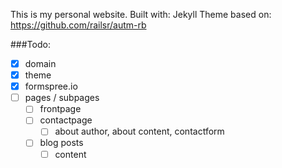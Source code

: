 This is my personal website.
Built with: Jekyll
Theme based on: https://github.com/railsr/autm-rb

###Todo:

- [x] domain
- [x] theme
- [x] formspree.io
- [ ] pages / subpages
  - [ ] frontpage
  - [ ] contactpage
    - [ ] about author, about content, contactform
  - [ ] blog posts
    - [ ] content
